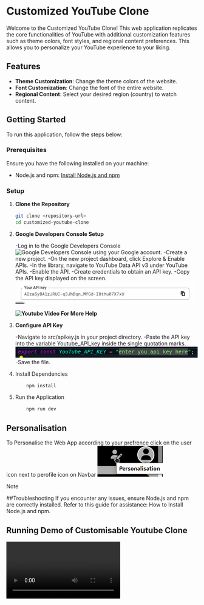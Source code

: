 # Customized YouTube Clone

Welcome to the Customized YouTube Clone! This web application replicates the core functionalities of YouTube with additional customization features such as theme colors, font styles, and regional content preferences. This allows you to personalize your YouTube experience to your liking.

## Features

- **Theme Customization**: Change the theme colors of the website.
- **Font Customization**: Change the font of the entire website.
- **Regional Content**: Select your desired region (country) to watch content.

## Getting Started

To run this application, follow the steps below:

### Prerequisites

Ensure you have the following installed on your machine:

- Node.js and npm: [Install Node.js and npm](https://www.geeksforgeeks.org/how-to-install-node-run-npm-in-vs-code/)

### Setup

1. **Clone the Repository**
   ```bash
   git clone <repository-url>
   cd customized-youtube-clone
   ```
2. **Google Developers Console Setup**

   -Log in to the Google Developers Console ![Google Developers Console](https://console.cloud.google.com/) using your Google account.
   -Create a new project.
   -On the new project dashboard, click Explore & Enable APIs.
   -In the library, navigate to YouTube Data API v3 under YouTube APIs.
   -Enable the API.
   -Create credentials to obtain an API key.
   -Copy the API key displayed on the screen.
   ![ApiKeyHelp](./public/image.png)

   **![Youtube Video For More Help](https://www.youtube.com/watch?v=LLAZUTbc97I)**

3. **Configure API Key**

   -Navigate to src/apikey.js in your project directory.
   -Paste the API key into the variable Youtube_API_key inside the single quotation marks.
   ![apiKeyHelp](./public/apikeyhelp.png)
   -Save the file.

4. Install Dependencies
   ```bash
       npm install
   ```
5. Run the Application

   ```bash
       npm run dev
   ```

## Personalisation

To Personalise the Web App according to your prefrence click on the user icon next to perofile icon on Navbar
![Personlise icon](/public/personaliseHelp.png)

> [!Note]
> ##Troubleshooting
> If you encounter any issues, ensure Node.js and npm are correctly installed. Refer to this guide for assistance: How to Install Node.js and npm.

## Running Demo of Customisable Youtube Clone

![Running Demo](./public/RunningDemo.mp4)
